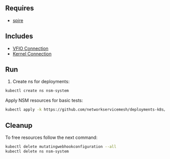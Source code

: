 ## Requires

- [spire](../spire)

## Includes

- [VFIO Connection](../use-cases/Vfio2Noop)
- [Kernel Connection](../use-cases/SriovKernel2Noop)

## Run

1. Create ns for deployments:
```bash
kubectl create ns nsm-system
```

Apply NSM resources for basic tests:
```bash
kubectl apply -k https://github.com/networkservicemesh/deployments-k8s/examples/sriov?ref=34a2a17986284464d89612a1967570aaecc29457
```

## Cleanup

To free resources follow the next command:
```bash
kubectl delete mutatingwebhookconfiguration --all
kubectl delete ns nsm-system
```
